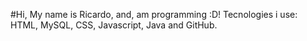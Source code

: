 #Hi, My name is Ricardo, and, am programming :D!
Tecnologies i use: HTML, MySQL, CSS, Javascript, Java and GitHub.